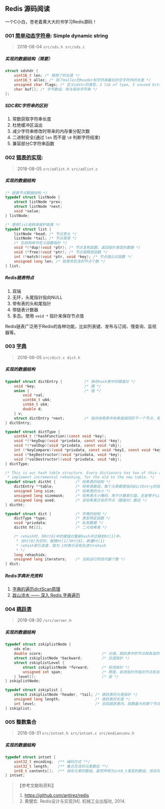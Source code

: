 ## Redis 源码阅读
一个C小白，苍老着黄大大的书学习Redis源码！

### 001 [简单动态字符串](https://github.com/liub1993/redis/commit/c020cbb3e869d9e62581d82c8e8b189d55ff50d8): Simple dynamic string
> 2018-08-04  `src/sds.h src/sds.c`
##### 实现的数据结构（简要）
```c
struct sdshdr {
    uint16_t len; /* 使用了的长度 */
    uint16_t alloc; /* 除了malloc的header和字符串最后的空字符外的长度 */
    unsigned char flags; /* 定义sdshr的类型，3 lsb of type, 5 unused bits */
    char buf[]; /* 字节数组，用与保存字符串 */
};
```

##### SDC和C字符串的区别
1. 常数获取字符串长度
2. 杜绝缓冲区溢出
3. 减少字符串修改时带来的内存重分配次数
4. 二进制安全(通过 `len` 而不是 `\0` 判断字符结束)
5. 兼容部分C字符串函数


### 002 [链表的实现](https://github.com/liub1993/redis/commit/3474520c72af187f74c4e5bd566bb27a0a27e9b2): 
> 2018-08-05 `src/adlist.h src/adlist.c`
##### 实现的数据结构
```c
/* 链表节点数据结构 */
typedef struct listNode {
    struct listNode *prev;
    struct listNode *next;
    void *value;
} listNode;

/* 使用list结构体维护链表 */
typedef struct list {
    listNode *head; /* 节点表头 */
    listNode *tail; /* 节点表尾 */
    /* 在结构体中定义函数指针 */ 
    void *(*dup)(void *ptr); /* 节点复制函数，返回指针类型的数据 */
    void (*free)(void *ptr); /* 节点值释放函数 */
    int (*match)(void *ptr, void *key); /* 节点值比对函数 */
    unsigned long len; /* 链表所包含的节点个数 */
} list;

```

##### Redis链表特点
1. 双端
2. 无环，头尾指针指向NULL
3. 带有表的头和尾指针
4. 带链表计数器
5. 多态。使用 `void *` 指针来保存节点值 

Redis链表广泛用于Redis的各种功能，比如列表键、发布与订阅、慢查询、监视器等。


### 003 [字典](https://github.com/liub1993/redis/commit/957be7fb99d6542df528b442f4bc1143cbb2e25a)
> 2018-08-05 `src/dict.c dict.h`
##### 实现的数据结构
```c
typedef struct dictEntry {          /* 保存hash表中的键值对 */
    void *key;                      /* 键 */
    union {                         /* 值 */
        void *val;
        uint64_t u64;
        int64_t s64;
        double d;
    } v;
    struct dictEntry *next;         /* 指向哈希表中哈希值相同的下一个节点，用于解决键冲突问题 */
} dictEntry;

typedef struct dictType {
    uint64_t (*hashFunction)(const void *key);
    void *(*keyDup)(void *privdata, const void *key);
    void *(*valDup)(void *privdata, const void *obj);
    int (*keyCompare)(void *privdata, const void *key1, const void *key2);
    void (*keyDestructor)(void *privdata, void *key);
    void (*valDestructor)(void *privdata, void *obj);
} dictType;

/* This is our hash table structure. Every dictionary has two of this as we
 * implement incremental rehashing, for the old to the new table. */
typedef struct dictht {         /* 哈希表的结构 */
    dictEntry **table;          /* 哈希表数组，每个元素都是指向dictEntry的指针。起始元素个数为 DICT_HT_INITIAL_SIZE */
    unsigned long size;         /* 哈希表的大小 */
    unsigned long sizemask;     /* 哈希表大小掩码，用于计算索引值，总是等于size-1*/
    unsigned long used;         /* 该哈希表已有的节点（键值对）数目 */
} dictht;

typedef struct dict {           /* 字典的结构 */
    dictType *type;             /* 类型特定函数 */
    void *privdata;             /* 私有数据 */
    dictht ht[2];               /* 二元哈希表 */

    /* rehash时，将ht[0]中的键值对重新hash并迁移到ht[1]中。
     * 当ht[0]为空时，替换ht[1]为ht[0]，新建ht[1]
     * rehash索引进度，值为-1时表示没有在进行rehash
     * */
    long rehashidx;
    unsigned long iterators;    /* 当前运行的迭代器个数 */
} dict;
```

##### Redis字典补充资料
1. [字典的遍历dictScan原理](https://blog.csdn.net/gqtcgq/article/details/50533336)
2. [跋山涉水 —— 深入 Redis 字典遍历](https://juejin.im/post/5b73aaec518825612d644a12?utm_source=gold_browser_extension)

### 004 [跳跃表](https://github.com/liub1993/redis/commit/957be7fb99d6542df528b442f4bc1143cbb2e25a)
> 2018-08-30 `/src/server.h`

##### 实现的数据结构
```c
typedef struct zskiplistNode {
    sds ele;
    double score;                           /* 分值，跳跃表中的节点按各自的分值从小到大排列 */
    struct zskiplistNode *backward;         /* 后退指针 */
    struct zskiplistLevel {
        struct zskiplistNode *forward;      /* 前进指针 */
        unsigned int span;                  /* 跨度，前进指针所指向节点和当前节点的距离 */
    } level[];                              /* 层 */
} zskiplistNode;

typedef struct zskiplist {
    struct zskiplistNode *header, *tail; /* 跳跃表的头尾指针 */
    unsigned long length;                /* 跳跃表的长度 */
    int level;                           /* 目前跳跃表内，层数最大的那个节点的层数（表头节点不计算在内）*/
} zskiplist;

```

### 005 整数集合
> 2018-08-31 `src/intset.h src/intset.c src/endianconv.h`

##### 实现的数据结构
```c
typedef struct intset {
    uint32_t encoding;  /** 编码方式 **/
    uint32_t length;    /** 集合包含的元素数目 **/
    int8_t contents[];  /** 保存元素的数组。虽然声明为int8_t类型的数组，但实际上并不保存该类型的值，数组类型取决于encoding属性的值 **/
} intset;
```




> 【参考文献和资料】
> 1. https://github.com/antirez/redis
> 2. 黄健宏. Redis设计与实现[M]. 机械工业出版社, 2014.
